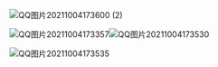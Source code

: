 ![QQ图片20211004173600 (2)](https://cdn.jsdelivr.net/gh/yohumi23/Pics/202110041739537.jpg)

![QQ图片20211004173357](https://cdn.jsdelivr.net/gh/yohumi23/Pics/202110041739805.jpg)![QQ图片20211004173530](https://cdn.jsdelivr.net/gh/yohumi23/Pics/202110041739350.jpg)

![QQ图片20211004173535](https://cdn.jsdelivr.net/gh/yohumi23/Pics/202110041739172.jpg)

